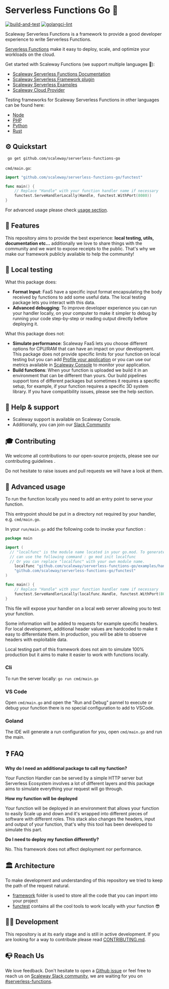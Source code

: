 # Serverless Functions Go 💜

[![build-and-test](https://github.com/scaleway/serverless-functions-go/actions/workflows/test.yml/badge.svg)](https://github.com/scaleway/serverless-functions-go/actions/workflows/test.yml)
[![golangci-lint](https://github.com/scaleway/serverless-functions-go/actions/workflows/golangci-lint.yml/badge.svg)](https://github.com/scaleway/serverless-functions-go/actions/workflows/golangci-lint.yml)

Scaleway Serverless Functions is a framework to provide a good developer experience to write Serverless Functions.

[Serverless Functions](https://www.scaleway.com/fr/serverless-functions/) make it easy to deploy, scale, and optimize your workloads on the cloud.

Get started with Scaleway Functions (we support multiple languages :rocket:):

- [Scaleway Serverless Functions Documentation](https://www.scaleway.com/en/docs/serverless/functions/quickstart/)
- [Scaleway Serverless Framework plugin](https://github.com/scaleway/serverless-scaleway-functions)
- [Scaleway Serverless Examples](https://github.com/scaleway/serverless-examples)
- [Scaleway Cloud Provider](https://scaleway.com)

Testing frameworks for Scaleway Serverless Functions in other languages can be found here:

- [Node](https://github.com/scaleway/serverless-functions-node)
- [PHP](https://github.com/scaleway/serverless-functions-php)
- [Python](https://github.com/scaleway/serverless-functions-python)
- [Rust](https://github.com/scaleway/serverless-functions-rust)

## ⚙️ Quickstart

```sh
 go get github.com/scaleway/serverless-functions-go
```

`cmd/main.go`:

```go
import "github.com/scaleway/serverless-functions-go/functest"

func main() {
	// Replace "Handle" with your function handler name if necessary
	functest.ServeHandlerLocally(Handle, functest.WithPort(8080))
}
```

For advanced usage please check [usage section](#-advanced-usage).

## 🚀 Features

This repository aims to provide the best experience: **local testing, utils, documentation etc...**
additionally we love to share things with the community and we want to expose receipts to the public. That's why
we make our framework publicly available to help the community!

## 🏡 Local testing

What this package does:

- **Format Input**: FaaS have a specific input format encapsulating the body received by functions to add some useful data.
  The local testing package lets you interact with this data.
- **Advanced debugging**: To improve developer experience you can run your handler locally, on your computer to make
  it simpler to debug by running your code step-by-step or reading output directly before deploying it.

What this package does not:

- **Simulate performance**: Scaleway FaaS lets you choose different options for CPU/RAM that can have an impact
  on your development. This package does not provide specific limits for your function on local testing but you can
  add [Profile your application](https://go.dev/blog/pprof) or you can use our metrics available in [Scaleway Console](https://console.scaleway.com/)
  to monitor your application.
- **Build functions**: When your function is uploaded we build it in an environment that can be different than yours. Our build pipelines support
  tons of different packages but sometimes it requires a specific setup, for example, if your function requires a specific 3D system library.
  If you have compatibility issues, please see the help section.

## 🛟 Help & support

- Scaleway support is available on Scaleway Console.
- Additionally, you can join our [Slack Community](https://www.scaleway.com/en/docs/tutorials/scaleway-slack-community/)

## 🎓 Contributing

We welcome all contributions to our open-source projects, please see our contributing guidelines <link>.

Do not hesitate to raise issues and pull requests we will have a look at them.

## 🔬 Advanced usage

To run the function locally you need to add an entry point to serve your function.

This entrypoint should be put in a directory not required by your handler, e.g. `cmd/main.go`.

In your `run/main.go` add the following code to invoke your function :

```go
package main

import (
  // "localfunc" is the module name located in your go.mod. To generate a go.mod with localfunc as name you
  // can use the following command : go mod init localfunc
  // Or you can replace "localfunc" with your own module name.
	localfunc "github.com/scaleway/serverless-functions-go/examples/handler"
	"github.com/scaleway/serverless-functions-go/functest"
)

func main() {
	// Replace "Handle" with your function handler name if necessary
	functest.ServeHandlerLocally(localfunc.Handle, functest.WithPort(8080))
}

```

This file will expose your handler on a local web server allowing you to test your function.

Some information will be added to requests for example specific headers. For local development, additional header values are hardcoded
to make it easy to differentiate them. In production, you will be able to observe headers with exploitable data.

Local testing part of this framework does not aim to simulate 100% production but it aims to make it easier to work with functions locally.

### Cli

To run the server locally: `go run cmd/main.go`

### VS Code

Open `cmd/main.go` and open the "Run and Debug" pannel to execute or debug your function there is no special
configuration to add to VSCode.

### Goland

The IDE will generate a run configuration for you, open `cmd/main.go` and run the main.

## ❓ FAQ

**Why do I need an additional package to call my function?**

Your Function Handler can be served by a simple HTTP server but Serverless Ecosystem involves a lot of different layers
and this package aims to simulate everything your request will go through.

**How my function will be deployed**

Your function will be deployed in an environment that allows your function to easily Scale up and down and it's wrapped into
different pieces of software with different roles. This stack also changes the headers, input and output of your function, that's why
this tool has been developed to simulate this part.

**Do I need to deploy my function differently?**

No. This framework does not affect deployment nor performance.

## 🏛️ Architecture

To make development and understanding of this repository we tried to keep the path of the request natural.

- [framework](./framework/) folder is used to store all the code that you can import into your project
- [functest](./functest) contains all the cool tools to work locally with your function 😎

## 🧑‍💻 Development

This repository is at its early stage and is still in active development.
If you are looking for a way to contribute please read [CONTRIBUTING.md](./docs/CONTRIBUTING.md).

## 📭 Reach Us

We love feedback.
Don't hesitate to open a [Github issue](https://github.com/scaleway/serverless-functions/go/issues/new) or
feel free to reach us on [Scaleway Slack community](https://slack.scaleway.com/),
we are waiting for you on [#serverless-functions](https://scaleway-community.slack.com/app_redirect?channel=serverless-functions).

